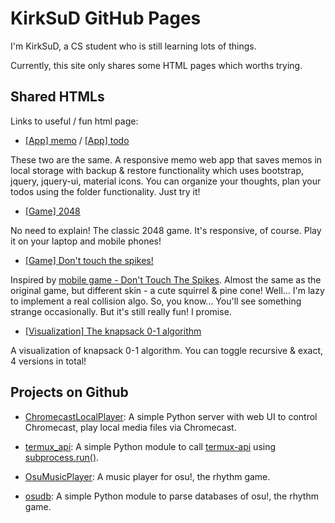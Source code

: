 # KirkSuD GitHub Pages

I'm KirkSuD, a CS student who is still learning lots of things.

Currently, this site only shares some HTML pages which worths trying.

## Shared HTMLs

Links to useful / fun html page:

* [[App] memo](https://kirksud.github.io/share/memo.html) / [[App] todo](https://kirksud.github.io/share/todo.html)

These two are the same.
A responsive memo web app that saves memos in local storage
with backup & restore functionality
which uses bootstrap, jquery, jquery-ui, material icons.
You can organize your thoughts, plan your todos using the folder functionality.
Just try it!

* [[Game] 2048](https://kirksud.github.io/share/2048.html)

No need to explain! The classic 2048 game. It's responsive, of course.
Play it on your laptop and mobile phones!

* [[Game] Don't touch the spikes!](https://kirksud.github.io/share/dtts.html)

Inspired by [mobile game - Don't Touch The Spikes](https://play.google.com/store/apps/details?id=com.ketchapp.donttouchthespikes&hl=zh_TW).
Almost the same as the original game, but different skin - a cute squirrel & pine cone!
Well... I'm lazy to implement a real collision algo.
So, you know... You'll see something strange occasionally.
But it's still really fun! I promise.

* [[Visualization] The knapsack 0-1 algorithm](https://kirksud.github.io/share/knapsack.html)

A visualization of knapsack 0-1 algorithm.
You can toggle recursive & exact, 4 versions in total!

## Projects on Github

* [ChromecastLocalPlayer](https://github.com/KirkSuD/ChromecastLocalPlayer): A simple Python server with web UI to control Chromecast, play local media files via Chromecast.

* [termux_api](https://github.com/KirkSuD/termux_api): A simple Python module to call [termux-api](https://wiki.termux.com/wiki/Termux:API) using [subprocess.run()](https://docs.python.org/3.7/library/subprocess.html#subprocess.run).

* [OsuMusicPlayer](https://github.com/KirkSuD/OsuMusicPlayer): A music player for osu!, the rhythm game.

* [osudb](https://github.com/KirkSuD/osudb): A simple Python module to parse databases of osu!, the rhythm game.
